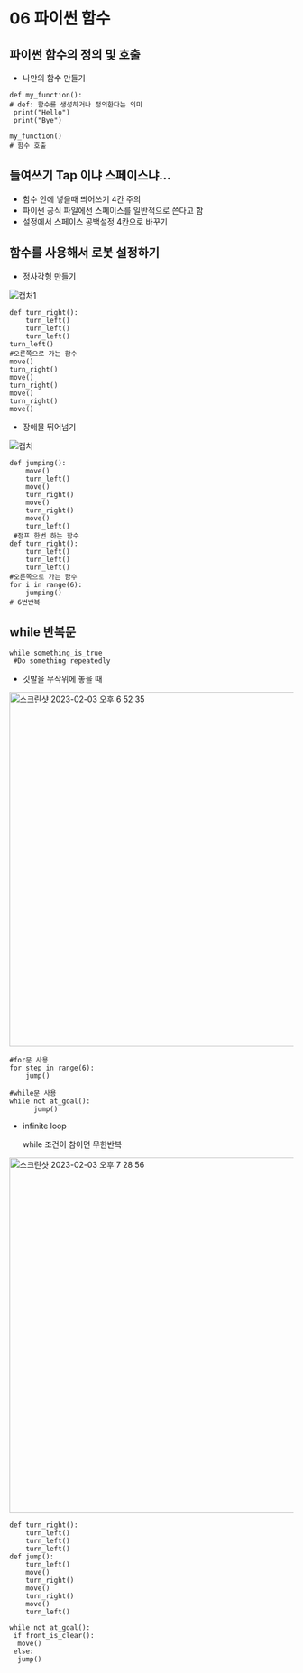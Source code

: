 # 06 파이썬 함수

## 파이썬 함수의 정의 및 호출

- 나만의 함수 만들기

```
def my_function(): 
# def: 함수를 생성하거나 정의한다는 의미
 print("Hello")
 print("Bye")
 
my_function()
# 함수 호출

```

## 들여쓰기 Tap 이냐 스페이스냐...

- 함수 안에 넣을때 띄어쓰기 4칸 주의
- 파이썬 공식 파일에선 스페이스를 일반적으로 쓴다고 함
- 설정에서 스페이스 공백설정 4칸으로 바꾸기


## 함수를 사용해서 로봇 설정하기

- 정사각형 만들기

![캡처1](https://user-images.githubusercontent.com/121744538/216298564-f0b72a0a-b0f8-49d4-a1af-ba323a3b60f6.JPG)


```
def turn_right():
    turn_left()
    turn_left()
    turn_left()
turn_left()
#오른쪽으로 가는 함수
move()
turn_right()
move()
turn_right()
move()
turn_right()
move()
```

- 장애물 뛰어넘기

![캡처](https://user-images.githubusercontent.com/121744538/216298802-aa64c9b8-94bc-4025-842a-6d40c24b10f2.JPG)


```
def jumping():
    move()
    turn_left()
    move()
    turn_right()
    move()
    turn_right()
    move()
    turn_left()
 #점프 한번 하는 함수
def turn_right():
    turn_left()
    turn_left()
    turn_left()
#오른쪽으로 가는 함수
for i in range(6):
    jumping()
# 6번반복
```

## while 반복문
```
while something_is_true
 #Do something repeatedly
```
- 깃발을 무작위에 놓을 때
<img width="629" alt="스크린샷 2023-02-03 오후 6 52 35" src="https://user-images.githubusercontent.com/121744538/216571742-b5bf91a0-9720-4d57-925d-1318c3e3cf61.png">

```
#for문 사용
for step in range(6):
    jump()
```

```
#while문 사용
while not at_goal():
      jump()
```

- infinite loop

  while 조건이 참이면 무한반복

<img width="631" alt="스크린샷 2023-02-03 오후 7 28 56" src="https://user-images.githubusercontent.com/121744538/216606335-39b02c9e-25b2-4c60-896f-250f2790dbc8.png">

```
def turn_right():
    turn_left()
    turn_left()
    turn_left()
def jump():
    turn_left()
    move()
    turn_right()
    move()
    turn_right()
    move()
    turn_left()
   
while not at_goal():
 if front_is_clear():
  move()
 else: 
  jump()
```
